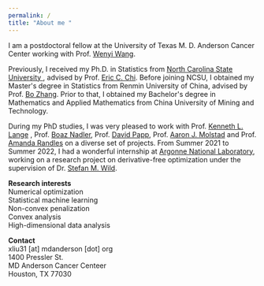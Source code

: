```yaml
---
permalink: /
title: "About me "
---
```


I am a postdoctoral fellow at the University of Texas M. D. Anderson  Cancer Center working with Prof. [Wenyi Wang](https://odin.mdacc.tmc.edu/~wwang7/). 

Previously, I received my Ph.D. in Statistics from [North Carolina State University ](https://statistics.sciences.ncsu.edu/), advised by Prof. [Eric C. Chi](http://www.ericchi.com/). Before joining NCSU, I obtained my Master's degree in Statistics from Renmin University of China, advised by Prof. [Bo Zhang](http://stat.ruc.edu.cn/en/teacher_more.php?cid=89248&id=52). Prior to that, I obtained my Bachelor's degree in Mathematics and Applied Mathematics from China University of Mining and Technology. 

During my PhD studies, I was very pleased to work with Prof. [Kenneth L. Lange](https://people.healthsciences.ucla.edu/institution/personnel?personnel_id=45702) ,  Prof. [Boaz Nadler](https://www.weizmann.ac.il/math/Nadler/home), Prof. [David Papp](https://dpapp.math.ncsu.edu/), Prof. [Aaron J. Molstad](https://ajmolstad.github.io/) and Prof. [Amanda Randles](https://randleslab.pratt.duke.edu/people/amanda-randles) on a diverse set of projects. From Summer 2021 to Summer 2022, I had a wonderful internship at [Argonne National Laboratory](https://www.anl.gov/mcs/lans), working on a research project on derivative-free optimization under the supervision of Dr. [Stefan M. Wild](https://wildsm.github.io/). 

**Research interests**\
Numerical optimization\
Statistical machine learning\
Non-convex penalization\
Convex analysis\
High-dimensional data analysis

**Contact**\
xliu31 [at] mdanderson [dot] org\
1400 Pressler St.\
MD Anderson Cancer Centeer\
Houston, TX 77030




